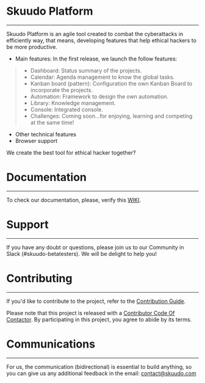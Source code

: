 # **Skuudo Platform**
***
Skuudo Platform is an agile tool created to combat the cyberattacks in efficiently way, that means, developing features that help ethical hackers to be more productive. 
-	Main features: In the first release, we launch the follow features:
> * Dashboard: Status summary of the projects.
> * Calendar: Agenda management to know the global tasks.
> * Kanban board (pattern): Configuration the own Kanban Board to incorporate the projects.
> * Automation: Framework to design the own automation.
> * Library: Knowledge management.
> * Console: Integrated console.
> * Challenges: Coming soon…for enjoying, learning and competing at the same time!
-	Other technical features
-	Browser support

We create the best tool for ethical hacker together? 

# **Documentation**
***
To check our documentation, please, verify this [WIKI](https://github.com/Skuudoer/wihwin/wiki). 

# **Support**
***
If you have any doubt or questions, please join us to our Community in Slack (#skuudo-betatesters). We will be delight to help you!

# **Contributing**
***
If you'd like to contribute to the project, refer to the [Contribution Guide](https://github.com/Skuudoer/wihwin/wiki/Contribution-Guide).

Please note that this project is released with a [Contributor Code Of Contactor](https://github.com/Skuudoer/wihwin/wiki/Code-of-Conduct). By participating in this project, you agree to abide by its terms.

# **Communications**
***

For us, the communication (bidirectional) is essential to build anything, so you can give us any additional feedback in the email: contact@skuudo.com 

